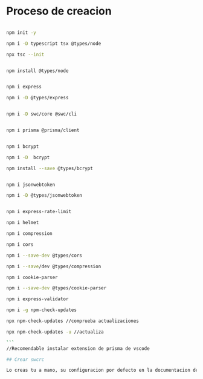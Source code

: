 # Proceso de creacion

````bash

npm init -y

npm i -D typescript tsx @types/node

npx tsc --init


npm install @types/node 


npm i express

npm i -D @types/express 


npm i -D swc/core @swc/cli


npm i prisma @prisma/client


npm i bcrypt

npm i -D  bcrypt

npm install --save @types/bcrypt


npm i jsonwebtoken

npm i -D @types/jsonwebtoken


npm i express-rate-limit

npm i helmet

npm i compression

npm i cors

npm i --save-dev @types/cors

npm i --save/dev @types/compression

npm i cookie-parser

npm i --save-dev @types/cookie-parser

npm i express-validator

npm i -g npm-check-updates

npx npm-check-updates //comprueba actualizaciones

npx npm-check-updates -u //actualiza

```
//Recomendable instalar extension de prisma de vscode

## Crear swcrc

Lo creas tu a mano, su configuracion por defecto en la documentacion de typescrip